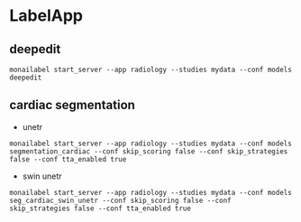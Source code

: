 # LabelApp
## deepedit
```shell
monailabel start_server --app radiology --studies mydata --conf models deepedit
```
## cardiac segmentation
* unetr
```shell
monailabel start_server --app radiology --studies mydata --conf models segmentation_cardiac --conf skip_scoring false --conf skip_strategies false --conf tta_enabled true
```
* swin unetr
```shell
monailabel start_server --app radiology --studies mydata --conf models seg_cardiac_swin_unetr --conf skip_scoring false --conf skip_strategies false --conf tta_enabled true
```